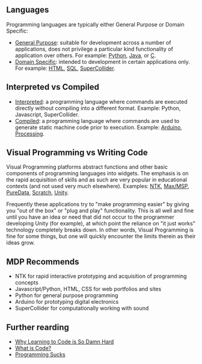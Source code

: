 ## Languages

Programming languages are typically either General Purpose or Domain Specific:
* [General Purpose](https://en.wikipedia.org/wiki/General-purpose_programming_language): suitable for development across a number of applications, does not privilege a particular kind functionality of application over others. For example: [Python](https://en.wikipedia.org/wiki/Python_(programming_language)), [Java](https://en.wikipedia.org/wiki/Java_(programming_language)), or [C](https://en.wikipedia.org/wiki/C_(programming_language)).
* [Domain Specific](https://en.wikipedia.org/wiki/Domain-specific_language): intended to development in certain applications only. For example: [HTML](https://en.wikipedia.org/wiki/HTML), [SQL](https://en.wikipedia.org/wiki/SQL), [SuperCollider](https://en.wikipedia.org/wiki/SuperCollider).


## Interpreted vs Compiled

* [Interpreted](https://en.wikipedia.org/wiki/Interpreted_language): a programming language where commands are executed directly without compiling into a different format. Example: Python, Javascript, SuperCollider.
* [Compiled](https://en.wikipedia.org/wiki/Compiled_language): a programming language where commands are used to generate static machine code prior to execution. Example: [Arduino](https://www.arduino.cc/), [Processing](https://processing.org/).


##  Visual Programming vs Writing Code

Visual Programming platforms abstract functions and other basic components of programming languages into widgets. The emphasis is on the rapid acquisition of skills and as such are very popular in educational contexts (and not used very much elsewhere). Examples: [NTK](http://www.netlabtoolkit.org/), [Max/MSP](https://cycling74.com/products/max/), [PureData](http://puredata.info/), [Scratch](https://scratch.mit.edu/about/), [Unity](https://unity3d.com/).

Frequently  these applications try to "make programming easier" by giving you "out of the box" or "plug and play" functionality. This is all well and fine until you have an idea or need that did not occur to the programmer developing Unity (for example), at which point the reliance on "it just works" technology completely breaks down. In other words, Visual Programming is fine for some things, but one will quickly encounter the limits therein as their ideas grow.


## MDP Recommends

* NTK for rapid interactive prototyping and acquisition of programming concepts
* Javascript/Python, HTML, CSS for web portfolios and sites
* Python for general purpose programming
* Arduino for prototyping digital electronics
* SuperCollider for computationally working with sound


## Further rearding

* [Why Learning to Code is So Damn Hard](https://www.vikingcodeschool.com/posts/why-learning-to-code-is-so-damn-hard)
* [What is Code?](https://www.bloomberg.com/graphics/2015-paul-ford-what-is-code/)
* [Programming Sucks](http://www.stilldrinking.org/programming-sucks)
